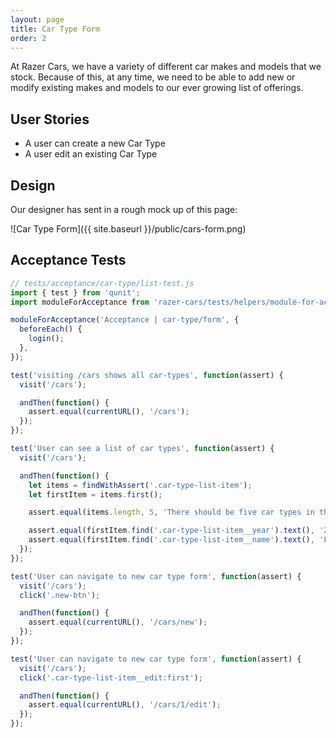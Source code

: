 ```yaml
---
layout: page
title: Car Type Form
order: 2
---
```


At Razer Cars, we have a variety of different car makes and models that we stock.
Because of this, at any time, we need to be able to add new or modify existing makes and models to our ever growing list of offerings.

## User Stories

* A user can create a new Car Type
* A user edit an existing Car Type

## Design

Our designer has sent in a rough mock up of this page:

![Car Type Form]({{ site.baseurl }}/public/cars-form.png)

## Acceptance Tests

```js
// tests/acceptance/car-type/list-test.js
import { test } from 'qunit';
import moduleForAcceptance from 'razer-cars/tests/helpers/module-for-acceptance';

moduleForAcceptance('Acceptance | car-type/form', {
  beforeEach() {
    login();
  },
});

test('visiting /cars shows all car-types', function(assert) {
  visit('/cars');

  andThen(function() {
    assert.equal(currentURL(), '/cars');
  });
});

test('User can see a list of car types', function(assert) {
  visit('/cars');

  andThen(function() {
    let items = findWithAssert('.car-type-list-item');
    let firstItem = items.first();

    assert.equal(items.length, 5, 'There should be five car types in the list');

    assert.equal(firstItem.find('.car-type-list-item__year').text(), '2015');
    assert.equal(firstItem.find('.car-type-list-item__name').text(), 'Ford Explorer');
  });
});

test('User can navigate to new car type form', function(assert) {
  visit('/cars');
  click('.new-btn');

  andThen(function() {
    assert.equal(currentURL(), '/cars/new');
  });
});

test('User can navigate to new car type form', function(assert) {
  visit('/cars');
  click('.car-type-list-item__edit:first');

  andThen(function() {
    assert.equal(currentURL(), '/cars/1/edit');
  });
});
```
